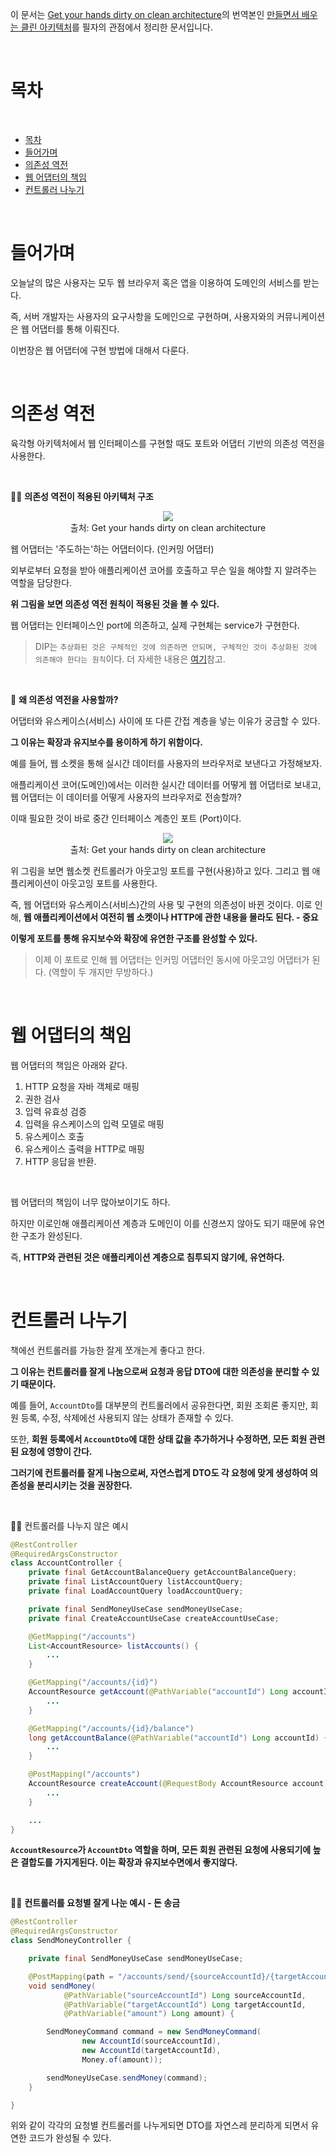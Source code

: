 이 문서는 [Get your hands dirty on clean architecture](https://www.amazon.com/Hands-Dirty-Clean-Architecture-hands/dp/1839211962)의 번역본인 [만들면서 배우는 클린 아키텍처](http://www.yes24.com/product/goods/105138479)를 필자의 관점에서 정리한 문서입니다.

<br>

# 목차

<br>

- [목차](#목차)
- [들어가며](#들어가며)
- [의존성 역전](#의존성-역전)
- [웹 어댑터의 책임](#웹-어댑터의-책임)
- [컨트롤러 나누기](#컨트롤러-나누기)

<br>

# 들어가며
오늘날의 많은 사용자는 모두 웹 브라우저 혹은 앱을 이용하여 도메인의 서비스를 받는다.

즉, 서버 개발자는 사용자의 요구사항을 도메인으로 구현하며, 사용자와의 커뮤니케이션은 웹 어댑터를 통해 이뤄진다.

이번장은 웹 어댑터에 구현 방법에 대해서 다룬다.

<br>

# 의존성 역전
육각형 아키텍처에서 웹 인터페이스를 구현할 때도 포트와 어댑터 기반의 의존성 역전을 사용한다.

<br>

💁‍♂️ **의존성 역전이 적용된 아키텍처 구조**

<p align="center"><img src="./image/web_adapter_dip.png"><br>출처: Get your hands dirty on clean architecture </p>

웹 어댑터는 '주도하는'하는 어댑터이다. (인커밍 어댑터)

외부로부터 요청을 받아 애플리케이션 코어를 호출하고 무슨 일을 해야할 지 알려주는 역할을 담당한다.

**위 그림을 보면 의존성 역전 원칙이 적용된 것을 볼 수 있다.**

웹 어댑터는 인터페이스인 port에 의존하고, 실제 구현체는 service가 구현한다.

> DIP는 `추상화된 것은 구체적인 것에 의존하면 안되며, 구체적인 것이 추상화된 것에 의존해야 한다는 원칙`이다. 더 자세한 내용은 [여기](https://github.com/binghe819/TIL/blob/master/OOP&%EC%84%A4%EA%B3%84/SOLID/DIP.md)참고.

<br>

🤔 **왜 의존성 역전을 사용할까?**

어댑터와 유스케이스(서비스) 사이에 또 다른 간접 계층을 넣는 이유가 궁금할 수 있다.

**그 이유는 확장과 유지보수를 용이하게 하기 위함이다.**

예를 들어, 웹 소켓을 통해 실시간 데이터를 사용자의 브라우저로 보낸다고 가정해보자.

애플리케이션 코어(도메인)에서는 이러한 실시간 데이터를 어떻게 웹 어댑터로 보내고, 웹 어댑터는 이 데이터를 어떻게 사용자의 브라우저로 전송할까?

이때 필요한 것이 바로 중간 인터페이스 계층인 포트 (Port)이다.

<p align="center"><img src="./image/web_adapter_port.png"><br>출처: Get your hands dirty on clean architecture </p>

위 그림을 보면 웹소켓 컨트롤러가 아웃고잉 포트를 구현(사용)하고 있다. 그리고 웹 애플리케이션이 아웃고잉 포트를 사용한다.

즉, 웹 어댑터와 유스케이스(서비스)간의 사용 및 구현의 의존성이 바뀐 것이다. 이로 인해, **웹 애플리케이션에서 여전히 웹 소켓이나 HTTP에 관한 내용을 몰라도 된다. - 중요**

**이렇게 포트를 통해 유지보수와 확장에 유연한 구조를 완성할 수 있다.**

> 이제 이 포트로 인해 웹 어댑터는 인커밍 어댑터인 동시에 아웃고잉 어댑터가 된다. (역할이 두 개지만 무방하다.)

<br>

# 웹 어댑터의 책임
웹 어댑터의 책임은 아래와 같다.

1. HTTP 요청을 자바 객체로 매핑
2. 권한 검사
3. 입력 유효성 검증
4. 입력을 유스케이스의 입력 모델로 매핑
5. 유스케이스 호출
6. 유스케이스 출력을 HTTP로 매핑
7. HTTP 응답을 반환.

<br>

웹 어댑터의 책임이 너무 많아보이기도 하다.

하지만 이로인해 애플리케이션 계층과 도메인이 이를 신경쓰지 않아도 되기 때문에 유연한 구조가 완성된다.

즉, **HTTP와 관련된 것은 애플리케이션 계층으로 침투되지 않기에, 유연하다.**

<br>

# 컨트롤러 나누기
책에선 컨트롤러를 가능한 잘게 쪼개는게 좋다고 한다.

**그 이유는 컨트롤러를 잘게 나눔으로써 요청과 응답 DTO에 대한 의존성을 분리할 수 있기 때문이다.**

예를 들어, `AccountDto`를 대부분의 컨트롤러에서 공유한다면, 회원 조회론 좋지만, 회원 등록, 수정, 삭제에선 사용되지 않는 상태가 존재할 수 있다.

또한, **회원 등록에서 `AccountDto`에 대한 상태 값을 추가하거나 수정하면, 모든 회원 관련된 요청에 영향이 간다.**

**그러기에 컨트롤러를 잘게 나눔으로써, 자연스럽게 DTO도 각 요청에 맞게 생성하여 의존성을 분리시키는 것을 권장한다.**

<br>

💁‍♂️ 컨트롤러를 나누지 않은 예시

```java
@RestController
@RequiredArgsConstructor
class AccountController {
    private final GetAccountBalanceQuery getAccountBalanceQuery;
    private final ListAccountQuery listAccountQuery;
    private final LoadAccountQuery loadAccountQuery;

    private final SendMoneyUseCase sendMoneyUseCase;
    private final CreateAccountUseCase createAccountUseCase;

    @GetMapping("/accounts")
    List<AccountResource> listAccounts() {
        ...
    }

    @GetMapping("/accounts/{id}")
    AccountResource getAccount(@PathVariable("accountId") Long accountId) {
        ...
    }

    @GetMapping("/accounts/{id}/balance")
    long getAccountBalance(@PathVariable("accountId") Long accountId) {
        ...
    }

    @PostMapping("/accounts")
    AccountResource createAccount(@RequestBody AccountResource account) {
        ...
    }

    ...
}
```
**`AccountResource`가 `AccountDto` 역할을 하며, 모든 회원 관련된 요청에 사용되기에 높은 결합도를 가지게된다. 이는 확장과 유지보수면에서 좋지않다.**

<br>

💁‍♂️ **컨트롤러를 요청별 잘게 나눈 예시 - 돈 송금**

```java
@RestController
@RequiredArgsConstructor
class SendMoneyController {

	private final SendMoneyUseCase sendMoneyUseCase;

	@PostMapping(path = "/accounts/send/{sourceAccountId}/{targetAccountId}/{amount}")
	void sendMoney(
			@PathVariable("sourceAccountId") Long sourceAccountId,
			@PathVariable("targetAccountId") Long targetAccountId,
			@PathVariable("amount") Long amount) {

		SendMoneyCommand command = new SendMoneyCommand(
				new AccountId(sourceAccountId),
				new AccountId(targetAccountId),
				Money.of(amount));

		sendMoneyUseCase.sendMoney(command);
	}

}
```
위와 같이 각각의 요청별 컨트롤러를 나누게되면 DTO를 자연스레 분리하게 되면서 유연한 코드가 완성될 수 있다.

<br>



